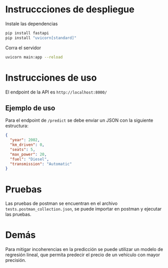 # Instruccciones de despliegue

Instale las dependencias

```bash
pip install fastapi
pip install "uvicorn[standard]" 
```

Corra el servidor

```bash
uvicorn main:app --reload
```

# Instrucciones de uso

El endpoint de la API es `http://localhost:8000/`

## Ejemplo de uso

Para el endpoint de `/predict` se debe enviar un JSON con la siguiente estructura:

```json
{
  "year": 2002,
  "km_driven": 0,
  "seats": 5,
  "max_power": 20,
  "fuel": "Diesel",
  "transmission": "Automatic"
}
```

# Pruebas

Las pruebas de postman se encuentran en el archivo `tests.postman_collection.json`, se puede importar en postman y ejecutar las pruebas.

# Demás 

Para mitigar incoherencias en la predicción se puede utilizar un modelo de regresión lineal, que permita predecir el precio de un vehículo con mayor precisión. 